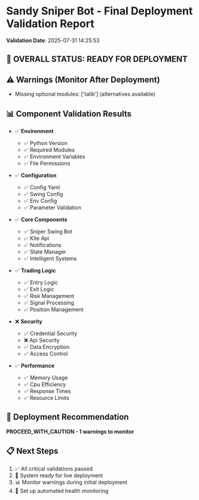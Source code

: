 # Sandy Sniper Bot - Final Deployment Validation Report

**Validation Date**: 2025-07-31 14:25:53

## 🎉 OVERALL STATUS: READY FOR DEPLOYMENT

## ⚠️ Warnings (Monitor After Deployment)

- Missing optional modules: ['talib'] (alternatives available)

## 📊 Component Validation Results

- ✅ **Environment**
  - ✅ Python Version
  - ✅ Required Modules
  - ✅ Environment Variables
  - ✅ File Permissions

- ✅ **Configuration**
  - ✅ Config Yaml
  - ✅ Swing Config
  - ✅ Env Config
  - ✅ Parameter Validation

- ✅ **Core Components**
  - ✅ Sniper Swing Bot
  - ✅ Kite Api
  - ✅ Notifications
  - ✅ State Manager
  - ✅ Intelligent Systems

- ✅ **Trading Logic**
  - ✅ Entry Logic
  - ✅ Exit Logic
  - ✅ Risk Management
  - ✅ Signal Processing
  - ✅ Position Management

- ❌ **Security**
  - ✅ Credential Security
  - ❌ Api Security
  - ✅ Data Encryption
  - ✅ Access Control

- ✅ **Performance**
  - ✅ Memory Usage
  - ✅ Cpu Efficiency
  - ✅ Response Times
  - ✅ Resource Limits

## 🚀 Deployment Recommendation

**PROCEED_WITH_CAUTION - 1 warnings to monitor**

## 📋 Next Steps

1. ✅ All critical validations passed
2. 🚀 System ready for live deployment
3. 📊 Monitor warnings during initial deployment
4. 🔄 Set up automated health monitoring

